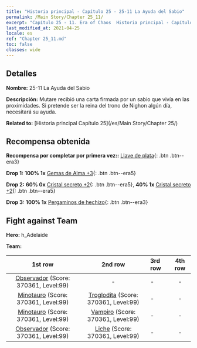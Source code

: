 ```yaml
---
title: "Historia principal - Capítulo 25 - 25-11 La Ayuda del Sabio"
permalink: /Main Story/Chapter 25_11/
excerpt: "Capítulo 25 - 11. Era of Chaos  Historia principal - Capítulo 25_11. 25-11 La Ayuda del Sabio"
last_modified_at: 2021-04-25
locale: es
ref: "Chapter 25_11.md"
toc: false
classes: wide
---
```


## Detalles

 **Nombre:** 25-11 La Ayuda del Sabio

 **Descripción:** Mutare recibió una carta firmada por un sabio que vivía en las proximidades. Si pretende ser la reina del trono de Nighon algún día, necesitará su ayuda.

 **Related to:** [Historia principal Capítulo 25](/es/Main Story/Chapter 25/)

## Recompensa obtenida

 **Recompensa por completar por primera vez::** [Llave de plata](/ItemsES/con_693/){: .btn .btn--era3}

 **Drop 1:** **100% 1x** [Gemas de Alma +3](/ItemsES/mat_86/){: .btn .btn--era5}

 **Drop 2:** **60% 0x** [Cristal secreto +2](/ItemsES/mat_80/){: .btn .btn--era5}, **40% 1x** [Cristal secreto +2](/ItemsES/mat_80/){: .btn .btn--era5}

 **Drop 3:** **100% 1x** [Pergaminos de hechizo](/ItemsES/con_694/){: .btn .btn--era3}


## Fight against Team
 **Hero:** h_Adelaide

 **Team:**


  | 1st row | 2nd row | 3rd row | 4th row |
  |:----:|:----:|:----|:----:|
  | [Observador](/es/units/Beholder/) (Score: 370361, Level:99)  | - | - | - |
  | [Minotauro](/es/units/Minotaur/) (Score: 370361, Level:99)  | [Troglodita](/es/units/Troglodyte/) (Score: 370361, Level:99)  | - | - |
  | [Minotauro](/es/units/Minotaur/) (Score: 370361, Level:99)  | [Vampiro](/es/units/Vampire/) (Score: 370361, Level:99)  | - | - |
  | [Observador](/es/units/Beholder/) (Score: 370361, Level:99)  | [Liche](/es/units/Lich/) (Score: 370361, Level:99)  | - | - |


